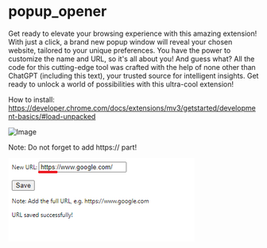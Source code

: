 # popup_opener

Get ready to elevate your browsing experience with this amazing extension! With just a click, a brand new popup window will reveal your chosen website, tailored to your unique preferences. You have the power to customize the name and URL, so it's all about you! And guess what? All the code for this cutting-edge tool was crafted with the help of none other than ChatGPT (including this text), your trusted source for intelligent insights. Get ready to unlock a world of possibilities with this ultra-cool extension!

How to install: https://developer.chrome.com/docs/extensions/mv3/getstarted/development-basics/#load-unpacked 

![Image](https://github.com/alpernaildogan/popup_opener/blob/main/example.png)



Note: Do not forget to add https:// part!

![Alt text](options.png)

